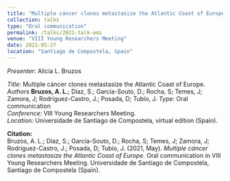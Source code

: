 ```yaml
---
title: "Multiple cáncer clones metastasize the Atlantic Coast of Europe"
collection: talks
type: "Oral communication"
permalink: /talks/2021-talk-emi
venue: "VIII Young Researchers Meeting"
date: 2021-05-27
location: "Santiago de Compostela, Spain"
---
```


*Presenter:* Alicia L. Bruzos  

*Title:* Multiple cáncer clones metastasize the Atlantic Coast of Europe.  
*Authors* **Bruzos, A. L.**; Díaz, S.; García-Souto, D.; Rocha, S; Temes, J; Zamora, J; Rodríguez-Castro, J.; Posada, D; Tubío, J. 
*Type:* Oral communication  
*Conference:* VIII Young Researchers Meeting.  
*Location:* Universidade de Santiago de Compostela, virtual edition (Spain).  

**Citation:**  
Bruzos, A. L.; Díaz, S.; García-Souto, D.; Rocha, S; Temes, J; Zamora, J; Rodríguez-Castro, J.; Posada, D; Tubío, J. (2021, May). *Multiple cáncer clones metastasize the Atlantic Coast of Europe.* Oral communication in VIII Young Researchers Meeting. Universidade de Santiago de Compostela, Santiago de Compostela (Spain).

